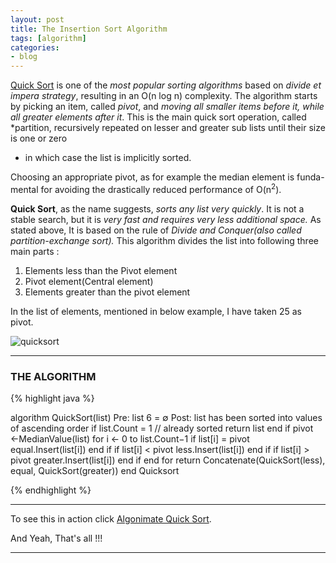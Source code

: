 ```yaml
---
layout: post
title: The Insertion Sort Algorithm
tags: [algorithm]
categories:
- blog
---
```

[Quick Sort](#) is one of the *most popular sorting algorithms* based on *divide et*
*impera strategy*, resulting in an O(n log n) complexity. The algorithm starts by
picking an item, called *pivot*, and *moving all smaller items before it, while all*
*greater elements after it*. This is the main quick sort operation, called *partition,
recursively repeated on lesser and greater sub lists until their size is one or zero
- in which case the list is implicitly sorted.

Choosing an appropriate pivot, as for example the median element is funda-
mental for avoiding the drastically reduced performance of O(n<sup>2</sup>).

**Quick Sort**, as the name suggests, *sorts any list very quickly*. It is not a stable 
search, but it is *very fast and requires very less additional space.*
As stated above, It is based on the rule of *Divide and Conquer(also called partition-exchange sort).*
This algorithm divides the list into following three main parts :

1. Elements less than the Pivot element
2. Pivot element(Central element)
3. Elements greater than the pivot element

In the list of elements, mentioned in below example, I have taken 25 as pivot.


![quicksort](http://blog.thegeeq.gq/images/quick-sort.png)

---
### THE ALGORITHM

{% highlight java %}

algorithm QuickSort(list)
  Pre: list 6 = ∅
  Post: list has been sorted into values of ascending order
  if list.Count = 1 // already sorted
    return list
  end if
  pivot ←MedianValue(list)
  for i ← 0 to list.Count−1
    if list[i] = pivot
      equal.Insert(list[i])
    end if
    if list[i] < pivot
      less.Insert(list[i])
    end if
    if list[i] > pivot
      greater.Insert(list[i])
    end if
  end for
  return Concatenate(QuickSort(less), equal, QuickSort(greater))
end Quicksort

{% endhighlight %}

---

To see this in action click [Algonimate Quick Sort](http://algonimator.thegeeq.gq/#path=sorting/quick/basic).

And Yeah, That's all !!!

---

